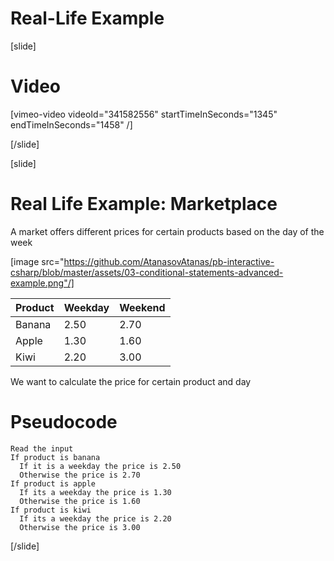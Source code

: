 # Real-Life Example

[slide]
# Video
[vimeo-video videoId="341582556" startTimeInSeconds="1345" endTimeInSeconds="1458" /]

[/slide]

[slide]
# Real Life Example: Marketplace
A market offers different prices for certain products based on the day of the week

[image src="https://github.com/AtanasovAtanas/pb-interactive-csharp/blob/master/assets/03-conditional-statements-advanced-example.png"/]

|Product|Weekday|Weekend| 
|-------|-------|-------|
|Banana|2.50|2.70|
|Apple|1.30|1.60|
|Kiwi|2.20|3.00|

We want to calculate the price for certain product and day

# Pseudocode

```
Read the input 
If product is banana
  If it is a weekday the price is 2.50
  Otherwise the price is 2.70
If product is apple
  If its a weekday the price is 1.30
  Otherwise the price is 1.60
If product is kiwi
  If its a weekday the price is 2.20
  Otherwise the price is 3.00
``` 
[/slide]